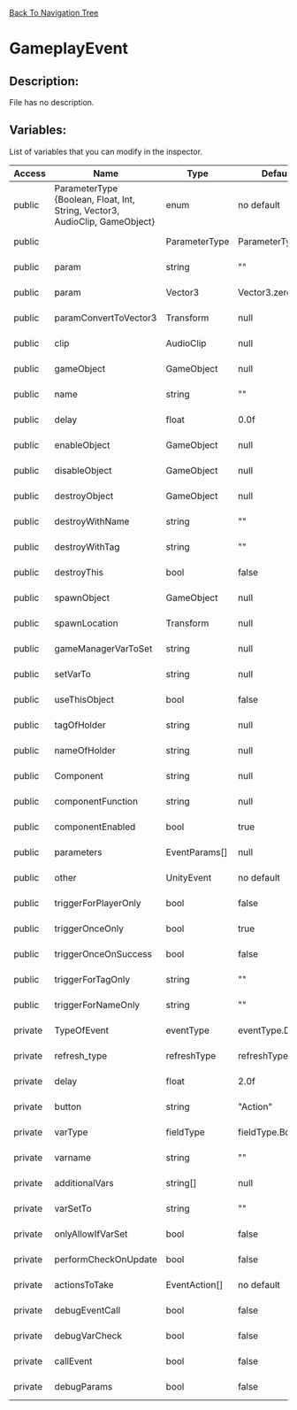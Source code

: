 [Back To Navigation Tree](https://wesleywh.github.io/GameDevRepo/docs/navigation.html)
# GameplayEvent

## Description:
File has no description.

## Variables:
List of variables that you can modify in the inspector.

|Access|Name|Type|Default Value|Description|
|---|---|---|---|---|
|public|ParameterType {Boolean, Float, Int, String, Vector3, AudioClip, GameObject}|enum|no default|No description.|
|public||ParameterType|ParameterType.Boolean|No description.|
|public|param|string|""|No description.|
|public|param|Vector3|Vector3.zero|No description.|
|public|paramConvertToVector3|Transform|null|No description.|
|public|clip|AudioClip|null|No description.|
|public|gameObject|GameObject|null|No description.|
|public|name|string|""|No description.|
|public|delay|float|0.0f|No description.|
|public|enableObject|GameObject|null|No description.|
|public|disableObject|GameObject|null|No description.|
|public|destroyObject|GameObject|null|No description.|
|public|destroyWithName|string|""|No description.|
|public|destroyWithTag|string|""|No description.|
|public|destroyThis|bool|false|No description.|
|public|spawnObject|GameObject|null|No description.|
|public|spawnLocation|Transform|null|No description.|
|public|gameManagerVarToSet|string|null|No description.|
|public|setVarTo|string|null|No description.|
|public|useThisObject|bool|false|No description.|
|public|tagOfHolder|string|null|No description.|
|public|nameOfHolder|string|null|No description.|
|public|Component|string|null|No description.|
|public|componentFunction|string|null|No description.|
|public|componentEnabled|bool|true|No description.|
|public|parameters|EventParams[]|null|No description.|
|public|other|UnityEvent|no default|No description.|
|public|triggerForPlayerOnly|bool|false|No description.|
|public|triggerOnceOnly|bool|true|No description.|
|public|triggerOnceOnSuccess|bool|false|No description.|
|public|triggerForTagOnly|string|""|No description.|
|public|triggerForNameOnly|string|""|No description.|
|private|TypeOfEvent|eventType|eventType.Delayed|No description.|
|private|refresh_type|refreshType|refreshType.FixedUpdate|No description.|
|private|delay|float|2.0f|No description.|
|private|button|string|"Action"|No description.|
|private|varType|fieldType|fieldType.Boolean|No description.|
|private|varname|string|""|No description.|
|private|additionalVars|string[]|null|No description.|
|private|varSetTo|string|""|No description.|
|private|onlyAllowIfVarSet|bool|false|No description.|
|private|performCheckOnUpdate|bool|false|No description.|
|private|actionsToTake|EventAction[]|no default|No description.|
|private|debugEventCall|bool|false|No description.|
|private|debugVarCheck|bool|false|No description.|
|private|callEvent|bool|false|No description.|
|private|debugParams|bool|false|No description.|
